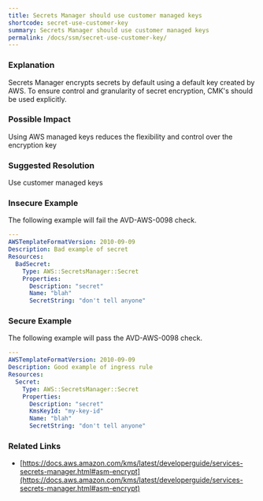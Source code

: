 ```yaml
---
title: Secrets Manager should use customer managed keys
shortcode: secret-use-customer-key
summary: Secrets Manager should use customer managed keys 
permalink: /docs/ssm/secret-use-customer-key/
---
```


### Explanation

Secrets Manager encrypts secrets by default using a default key created by AWS. To ensure control and granularity of secret encryption, CMK's should be used explicitly.

### Possible Impact
Using AWS managed keys reduces the flexibility and control over the encryption key

### Suggested Resolution
Use customer managed keys


### Insecure Example

The following example will fail the AVD-AWS-0098 check.

```yaml
---
AWSTemplateFormatVersion: 2010-09-09
Description: Bad example of secret
Resources:
  BadSecret:
    Type: AWS::SecretsManager::Secret
    Properties:
      Description: "secret"
      Name: "blah"
      SecretString: "don't tell anyone"

```



### Secure Example

The following example will pass the AVD-AWS-0098 check.

```yaml
---
AWSTemplateFormatVersion: 2010-09-09
Description: Good example of ingress rule
Resources:
  Secret:
    Type: AWS::SecretsManager::Secret
    Properties:
      Description: "secret"
      KmsKeyId: "my-key-id"
      Name: "blah"
      SecretString: "don't tell anyone"

```




### Related Links


- [https://docs.aws.amazon.com/kms/latest/developerguide/services-secrets-manager.html#asm-encrypt](https://docs.aws.amazon.com/kms/latest/developerguide/services-secrets-manager.html#asm-encrypt)


